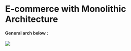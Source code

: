# E-commerce with Monolithic Architecture

#### General arch  below :

![](../img/monolithic_general.png)

